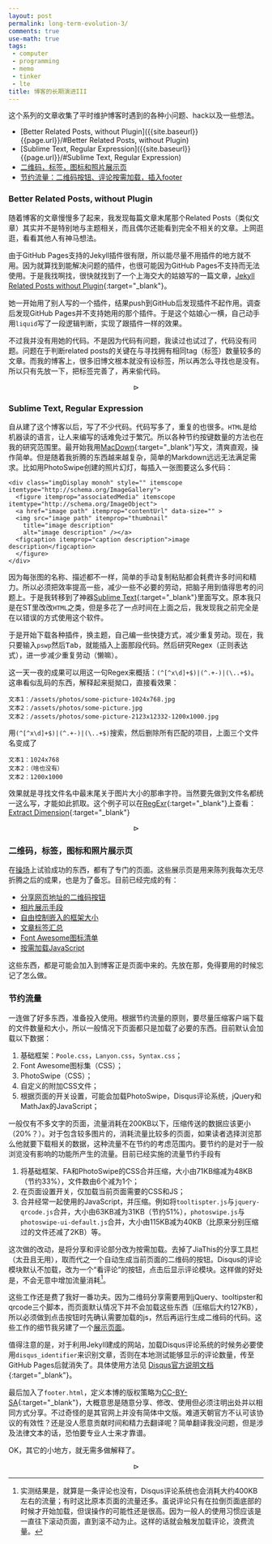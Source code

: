 ```yaml
---
layout: post
permalink: long-term-evolution-3/
comments: true
use-math: true
tags:
 - computer
 - programming
 - memo
 - tinker
 - lte
title: 博客的长期演进III
---
```


这个系列的文章收集了平时维护博客时遇到的各种小问题、hack以及一些想法。

* [Better Related Posts, without Plugin]({{site.baseurl}}{{page.url}}/#Better Related Posts, without Plugin)
* [Sublime Text, Regular Expression]({{site.baseurl}}{{page.url}}/#Sublime Text, Regular Expression)
* [二维码，标签，图标和照片展示页]({{site.baseurl}}{{page.url}}/#二维码，标签，图标和照片展示页)
* [节约流量：二维码按钮、评论按需加载，插入footer]({{site.baseurl}}{{page.url}}/#节约流量：二维码按钮、评论按需加载，插入footer)

<!--excerpt-->

<div id="Better Related Posts, without Plugin" ></div>

### Better Related Posts, without Plugin

随着博客的文章慢慢多了起来，我发现每篇文章末尾那个Related Posts（类似文章）其实并不是特别地与主题相关，而且偶尔还能看到完全不相关的文章。上网逛逛，看看其他人有神马想法。

由于GitHub Pages支持的Jekyll插件很有限，所以能尽量不用插件的地方就不用。因为就算找到能解决问题的插件，也很可能因为GitHub Pages不支持而无法使用。于是我找啊找，很快就找到了一个上海交大的姑娘写的一篇文章，[Jekyll Related Posts without Plugin](http://zhangwenli.com/blog/2014/07/15/jekyll-related-posts-without-plugin/){:target="_blank"}。

她一开始用了别人写的一个插件，结果push到GitHub后发现插件不起作用。调查后发现GitHub Pages并不支持她用的那个插件。于是这个姑娘心一横，自己动手用`liquid`写了一段逻辑判断，实现了跟插件一样的效果。

不过我并没有用她的代码。不是因为代码有问题，我读过也试过了，代码没有问题。问题在于判断related posts的关键在与寻找拥有相同tag（标签）数量较多的文章。而我的博客上，很多旧博文根本就没有设标签，所以再怎么寻找也是没有。所以只有先放一下，把标签完善了，再来偷代码。

$$\rhd$$

<div id="Sublime Text, Regular Expression" ></div>

### Sublime Text, Regular Expression

自从建了这个博客以后，写了不少代码。代码写多了，重复的也很多。`HTML`是给机器读的语言，让人来编写的话难免过于繁冗。所以各种节约按键数量的方法也在我的研究范围里。最开始我用[MacDown](http://macdown.uranusjr.com/){:target="_blank"}写文，清爽直观，操作简单。但是随着我折腾的东西越来越复杂，简单的Markdown远远无法满足需求。比如用PhotoSwipe创建的照片幻灯，每插入一张图要这么多代码：

	<div class="imgDisplay monoh" style="" itemscope itemtype="http://schema.org/ImageGallery">
	  <figure itemprop="associatedMedia" itemscope itemtype="http://schema.org/ImageObject">
	  <a href="image path" itemprop="contentUrl" data-size="" >
	  <img src="image path" itemprop="thumbnail" 
	    title="image description" 
	    alt="image description" /></a>
	  <figcaption itemprop="caption description">image description</figcaption>
	  </figure>
	</div>

因为每张图的名称、描述都不一样，简单的手动复制粘贴都会耗费许多时间和精力。所以必须把效率提高一些，减少一些不必要的劳动，把脑子用到值得思考的问题上。于是我转移到了神器[Sublime Text](http://www.sublimetext.com/){:target="_blank"}里面写文。原本我只是在ST里改改`HTML`之类，但是多花了一点时间在上面之后，我发现我之前完全是在以错误的方式使用这个软件。

于是开始下载各种插件，换主题，自己编一些快捷方式，减少重复劳动。现在，我只要输入`pswp`然后<kbd>Tab</kbd>，就能插入上面那段代码。然后研究Regex（正则表达式），进一步减少重复劳动（懒嘛）。

这一天一夜的成果可以用这一句Regex来概括：`(^[^x\d]+$)|(^.+-)|(\..+$)`。这串看似乱码的东西，解释起来挺拗口，直接看效果：

	文本1：/assets/photos/some-picture-1024x768.jpg
	文本2：/assets/photos/some-picture.jpg
	文本2：/assets/photos/some-picture-2123x12332-1200x1000.jpg

用`(^[^x\d]+$)|(^.+-)|(\..+$)`搜索，然后删除所有匹配的项目，上面三个文件名变成了

	文本1：1024x768
	文本2：（啥也没有）
	文本2：1200x1000

效果就是寻找文件名中最末尾关于图片大小的那串字符。当然要先做到文件名都统一这么写，才能如此抓取。这个例子可以在[RegExr](http://www.regexr.com/){:target="_blank"}上查看：[Extract Dimension](http://regexr.com/3bntb){:target="_blank"}

$$\rhd$$

<div id="二维码，标签，图标和照片展示页" ></div>

### 二维码，标签，图标和照片展示页

在[操场]({{site.baseurl}}/playground/)上试验成功的东西，都有了专门的页面。这些展示页是用来陈列我每次无尽折腾之后的成果，也是为了备忘。目前已经完成的有：

* [分享网页地址的二维码按钮]({{site.baseurl}}/demo-qr-code-in-tooltip/)
* [相片展示手段]({{site.baseurl}}/demo-photoswipe-gallery/)
* [自由控制嵌入的框架大小]({{site.baseurl}}/demo-iframe-containers/)
* [文章标签汇总]({{site.baseurl}}/tags/)
* [Font Awesome图标清单]({{site.baseurl}}/fa-icon-list/)
* [按需加载JavaScript]({{site.baseurl}}/demo-jquery-on-demand/)

这些东西，都是可能会加入到博客正是页面中来的。先放在那，免得要用的时候忘记了怎么做。

<div id="节约流量：二维码按钮、评论按需加载，插入footer" ></div>

### 节约流量

一连做了好多东西，准备投入使用。根据节约流量的原则，要尽量压缩客户端下载的文件数量和大小，所以一般情况下页面都只是加载了必要的东西。目前默认会加载以下数据：

1. 基础框架：`Poole.css`，`Lanyon.css`，`Syntax.css`；
2. Font Awesome图标集（CSS）；
3. PhotoSwipe（CSS）；
4. 自定义的附加CSS文件；
5. 根据页面的开关设置，可能会加载PhotoSwipe，Disqus评论系统，jQuery和MathJax的JavaScript；

一般仅有不多文字的页面，流量消耗在200KB以下，压缩传送的数据应该更小（20%？）。对于包含较多图片的，消耗流量比较多的页面，如果读者选择浏览那么他就要下载相关的数据，这种流量不在节约的考虑范围内。要节约的是对于一般浏览没有影响的功能所产生的流量。目前已经实施的流量节约手段有

1. 将基础框架、FA和PhotoSwipe的CSS合并压缩，大小由71KB缩减为48KB（节约33%），文件数由6个减为1个；
2. 在页面设置开关，仅加载当前页面需要的CSS和JS；
3. 合并经常一起使用的JavaScript，并压缩。例如将`tooltispter.js`与`jquery-qrcode.js`合并，大小由63KB减为31KB（节约51%），`photoswipe.js`与`photoswipe-ui-default.js`合并，大小由115KB减为40KB（比原来分别压缩过的文件还减了2KB）等。

这次做的改动，是将分享和评论部分改为按需加载。去掉了JiaThis的分享工具栏（太丑且无用），取而代之一个自动生成当前页面的二维码的按钮。Disqus的评论模块默认不加载，改为一个“看评论”的按钮，点击后显示评论模块。这样做的好处是，不会无意中增加流量消耗[^bandwidth]。

[^bandwidth]: 实测结果是，就算是一条评论也没有，Disqus评论系统也会消耗大约400KB左右的流量；有时这比原本页面的流量还多。虽说评论只有在拉倒页面底部的时候才开始加载，但误操作的可能性还是很高。因为一般人的使用习惯应该是一直往下滚动页面，直到滚不动为止。这样的话就会触发加载评论，浪费流量。

这些工作还是费了我好一番功夫。因为二维码分享需要用到jQuery、tooltipster和qrcode三个脚本，而页面默认情况下并不会加载这些东西（压缩后大约127KB），所以必须做到点击按钮时先确认需要加载的js，然后再运行生成二维码的代码。这些工作的细节我另建了一个[展示页面]({{site.baseurl}}/demo-jquery-on-demand/)。

值得注意的是，对于利用Jekyll建成的网站，加载Disqus评论系统的时候务必要使用`disqus_identifier`来识别文章，否则在本地测试能够显示的评论数量，传至GitHub Pages后就消失了。具体使用方法见 [Disqus官方说明文档](https://help.disqus.com/customer/portal/articles/472098-javascript-configuration-variables#disqus_identifier){:target="_blank"}。

最后加入了`footer.html`，定义本博的版权策略为[CC-BY-SA](https://creativecommons.org/licenses/by-sa/4.0/deed.zh_TW){:target="_blank"}，大概意思是随意分享、修改、使用但必须注明出处并以相同方式分享。不过奇怪的是其官网上并没有简体中文版。难道天朝官方不认可该协议的有效性？还是没人愿意贡献时间和精力去翻译呢？简单翻译我没问题，但是涉及法律文本的话，恐怕要专业人士来才靠谱。

OK，其它的小地方，就无需多做解释了。

$$\rhd$$

